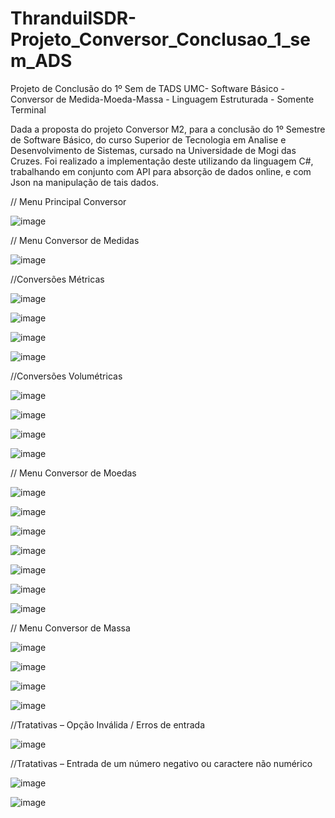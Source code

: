 # ThranduilSDR-Projeto_Conversor_Conclusao_1_sem_ADS
Projeto de Conclusão do 1º Sem de TADS UMC- Software Básico - Conversor de Medida-Moeda-Massa - Linguagem Estruturada - Somente Terminal

Dada a proposta do projeto Conversor M2, para a conclusão do 1º Semestre de Software Básico, do curso Superior de Tecnologia em Analise e Desenvolvimento de Sistemas, cursado na Universidade de Mogi das Cruzes. Foi realizado a implementação deste utilizando da linguagem C#, trabalhando em conjunto com API para absorção de dados online, e com Json na manipulação de tais dados.


// Menu Principal Conversor 

![image](https://user-images.githubusercontent.com/95830343/145315666-2d7aa29b-e05b-4002-9d3e-7d77fb7cb50c.png)

// Menu Conversor de Medidas

 ![image](https://user-images.githubusercontent.com/95830343/145315681-c65a002c-20d3-4028-9013-53ada18ebc34.png)

//Conversões Métricas

![image](https://user-images.githubusercontent.com/95830343/145315696-65834c28-7192-4664-a984-75120dae98fd.png)

![image](https://user-images.githubusercontent.com/95830343/145315720-f91a1fdd-9b10-4ced-9b8a-f6503c5edb02.png)

![image](https://user-images.githubusercontent.com/95830343/145315726-8d0ddc2f-c113-49d9-a052-38657b78db15.png)

![image](https://user-images.githubusercontent.com/95830343/145315728-fb5aae74-6b2b-4efa-be03-dca98edcf41c.png)

//Conversões Volumétricas

![image](https://user-images.githubusercontent.com/95830343/145315734-a7fb8250-9ae8-48b6-a471-2eac438df3d2.png)

![image](https://user-images.githubusercontent.com/95830343/145315772-4041eb76-620c-49fd-b68f-6cd58cfe8ce5.png)

![image](https://user-images.githubusercontent.com/95830343/145315816-07f89fd2-0df2-42ef-afb4-2a19b72508f4.png)

![image](https://user-images.githubusercontent.com/95830343/145315826-83bb8165-b0a6-4261-89da-d501140b8915.png)

// Menu Conversor de Moedas

![image](https://user-images.githubusercontent.com/95830343/145316066-12092b3c-3a05-49a0-ba43-e976ff4bc08f.png)

![image](https://user-images.githubusercontent.com/95830343/145316099-77cdd4bd-4905-4e6f-8b08-4acfcacbc43b.png)

![image](https://user-images.githubusercontent.com/95830343/145316110-9123990c-a3a1-4a9a-9f8e-78320339f0df.png)

![image](https://user-images.githubusercontent.com/95830343/145316125-0021547e-8a33-460f-9b0b-b7f3a5311fa9.png)

![image](https://user-images.githubusercontent.com/95830343/145316134-8a0bfd90-769b-416d-8882-45dc47db2507.png)

![image](https://user-images.githubusercontent.com/95830343/145316146-7198e386-287e-4983-8689-b141733e02aa.png)

![image](https://user-images.githubusercontent.com/95830343/145316161-3827f8f1-4a84-4e00-a66c-494e19c846fc.png)

// Menu Conversor de Massa

![image](https://user-images.githubusercontent.com/95830343/145316194-348e32ed-904d-4dec-b05e-927d9d59b884.png)

![image](https://user-images.githubusercontent.com/95830343/145316207-aae1346b-4efd-4942-80f7-b078fe2eb65d.png)

![image](https://user-images.githubusercontent.com/95830343/145316216-46db7fe4-33e3-47c7-ad6e-2cecba9794f5.png)

![image](https://user-images.githubusercontent.com/95830343/145316219-c1ae396c-14c5-4429-8a61-1016b5c46584.png)

//Tratativas – Opção Inválida / Erros de entrada

![image](https://user-images.githubusercontent.com/95830343/145316291-0da69b51-0d62-40f4-aa3c-069639114c2b.png)

//Tratativas – Entrada de um número negativo ou caractere não numérico

![image](https://user-images.githubusercontent.com/95830343/145316331-32811dce-b189-4abf-bad4-b8b4a4ad57d7.png)

![image](https://user-images.githubusercontent.com/95830343/145316364-9951610f-857e-43ef-81f2-d11ed5118d24.png)


